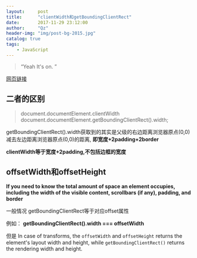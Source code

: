 ```yaml
---
layout:     post
title:      "clientWidth和getBoundingClientRect"
date:       2017-11-29 23:12:00
author:     "Qz"
header-img: "img/post-bg-2015.jpg"
catalog: true
tags:
    - JavaScript
---
```


> “Yeah It's on. ”

[网页链接](https://developer.mozilla.org/en-US/docs/Web/API/CSS_Object_Model/Determining_the_dimensions_of_elements)


## 二者的区别

>document.documentElement.clientWidth
document.documentElement.getBoundingClientRect().width;


getBoundingClientRect().width获取到的其实是父级的右边距离浏览器原点(0,0)减去左边距离浏览器原点(0,0)的距离,
**即宽度+2padding+2border**

**clientWidth等于宽度+2padding,不包括边框的宽度**


## offsetWidth和offsetHeight

**If you need to know the total amount of space an element occupies, including the width of the visible content, scrollbars (if any), padding, and border**

一般情况 getBoundingClientRect等于对应offset属性

例如：
**getBoundingClientRect().width === offsetWidth**

但是
In case of transforms, the `offsetWidth` and `offsetHeight` returns the element's layout width and height, while `getBoundingClientRect()` returns the rendering width and height.








